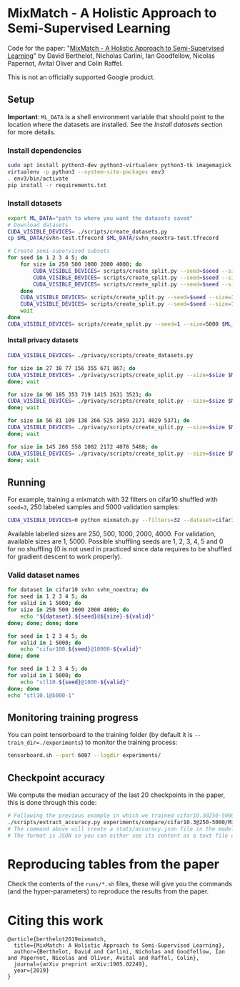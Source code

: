 # MixMatch - A Holistic Approach to Semi-Supervised Learning

Code for the paper: "[MixMatch - A Holistic Approach to Semi-Supervised Learning](https://arxiv.org/abs/1905.02249)" by David Berthelot, Nicholas Carlini, Ian Goodfellow, Nicolas Papernot, Avital Oliver and Colin Raffel.

This is not an officially supported Google product.

## Setup

**Important**: `ML_DATA` is a shell environment variable that should point to the location where the datasets are installed. See the *Install datasets* section for more details.

### Install dependencies

```bash
sudo apt install python3-dev python3-virtualenv python3-tk imagemagick
virtualenv -p python3 --system-site-packages env3
. env3/bin/activate
pip install -r requirements.txt
```

### Install datasets

```bash
export ML_DATA="path to where you want the datasets saved"
# Download datasets
CUDA_VISIBLE_DEVICES= ./scripts/create_datasets.py
cp $ML_DATA/svhn-test.tfrecord $ML_DATA/svhn_noextra-test.tfrecord

# Create semi-supervised subsets
for seed in 1 2 3 4 5; do
    for size in 250 500 1000 2000 4000; do
        CUDA_VISIBLE_DEVICES= scripts/create_split.py --seed=$seed --size=$size $ML_DATA/SSL/svhn $ML_DATA/svhn-train.tfrecord $ML_DATA/svhn-extra.tfrecord &
        CUDA_VISIBLE_DEVICES= scripts/create_split.py --seed=$seed --size=$size $ML_DATA/SSL/svhn_noextra $ML_DATA/svhn-train.tfrecord &
        CUDA_VISIBLE_DEVICES= scripts/create_split.py --seed=$seed --size=$size $ML_DATA/SSL/cifar10 $ML_DATA/cifar10-train.tfrecord &
    done
    CUDA_VISIBLE_DEVICES= scripts/create_split.py --seed=$seed --size=10000 $ML_DATA/SSL/cifar100 $ML_DATA/cifar100-train.tfrecord &
    CUDA_VISIBLE_DEVICES= scripts/create_split.py --seed=$seed --size=1000 $ML_DATA/SSL/stl10 $ML_DATA/stl10-train.tfrecord $ML_DATA/stl10-unlabeled.tfrecord &
    wait
done
CUDA_VISIBLE_DEVICES= scripts/create_split.py --seed=1 --size=5000 $ML_DATA/SSL/stl10 $ML_DATA/stl10-train.tfrecord $ML_DATA/stl10-unlabeled.tfrecord
```

#### Install privacy datasets

```bash
CUDA_VISIBLE_DEVICES= ./privacy/scripts/create_datasets.py

for size in 27 38 77 156 355 671 867; do
CUDA_VISIBLE_DEVICES= ./privacy/scripts/create_split.py --size=$size $ML_DATA/SSL/svhn500 $ML_DATA/svhn500-train.tfrecord &
done; wait

for size in 96 185 353 719 1415 2631 3523; do
CUDA_VISIBLE_DEVICES= ./privacy/scripts/create_split.py --size=$size $ML_DATA/SSL/svhn300 $ML_DATA/svhn300-train.tfrecord &
done; wait

for size in 56 81 109 138 266 525 1059 2171 4029 5371; do
CUDA_VISIBLE_DEVICES= ./privacy/scripts/create_split.py --size=$size $ML_DATA/SSL/svhn200 $ML_DATA/svhn200-train.tfrecord &
done; wait

for size in 145 286 558 1082 2172 4078 5488; do
CUDA_VISIBLE_DEVICES= ./privacy/scripts/create_split.py --size=$size $ML_DATA/SSL/svhn200s150 $ML_DATA/svhn200s150-train.tfrecord &
done; wait
```


## Running

For example, training a mixmatch with 32 filters on cifar10 shuffled with `seed=3`, 250 labeled samples and 5000
validation samples:
```bash
CUDA_VISIBLE_DEVICES=0 python mixmatch.py --filters=32 --dataset=cifar10.3@250-5000 --w_match=75 --beta=0.75
```

Available labelled sizes are 250, 500, 1000, 2000, 4000.
For validation, available sizes are 1, 5000.
Possible shuffling seeds are 1, 2, 3, 4, 5 and 0 for no shuffling (0 is not used in practiced since data requires to be
shuffled for gradient descent to work properly).

### Valid dataset names
```bash
for dataset in cifar10 svhn svhn_noextra; do
for seed in 1 2 3 4 5; do
for valid in 1 5000; do
for size in 250 500 1000 2000 4000; do
    echo "${dataset}.${seed}@${size}-${valid}"
done; done; done; done

for seed in 1 2 3 4 5; do
for valid in 1 5000; do
    echo "cifar100.${seed}@10000-${valid}"
done; done

for seed in 1 2 3 4 5; do
for valid in 1 5000; do
    echo "stl10.${seed}@1000-${valid}"
done; done
echo "stl10.1@5000-1"
```


## Monitoring training progress

You can point tensorboard to the training folder (by default it is `--train_dir=./experiments`) to monitor the training
process:

```bash
tensorboard.sh --port 6007 --logdir experiments/
```

## Checkpoint accuracy

We compute the median accuracy of the last 20 checkpoints in the paper, this is done through this code:

```bash
# Following the previous example in which we trained cifar10.3@250-5000, extracting accuracy:
./scripts/extract_accuracy.py experiments/compare/cifar10.3@250-5000/MixMatch_archresnet_batch64_beta0.75_ema0.999_filters32_lr0.002_nclass10_repeat4_scales3_w_match75.0_wd0.02
# The command above will create a stats/accuracy.json file in the model folder.
# The format is JSON so you can either see its content as a text file or process it to your liking.
```

# Reproducing tables from the paper

Check the contents of the `runs/*.sh` files, these will give you the commands (and the hyper-parameters) to reproduce the results from the paper.

# Citing this work

```
@article{berthelot2019mixmatch,
  title={MixMatch: A Holistic Approach to Semi-Supervised Learning},
  author={Berthelot, David and Carlini, Nicholas and Goodfellow, Ian and Papernot, Nicolas and Oliver, Avital and Raffel, Colin},
  journal={arXiv preprint arXiv:1905.02249},
  year={2019}
}
```
